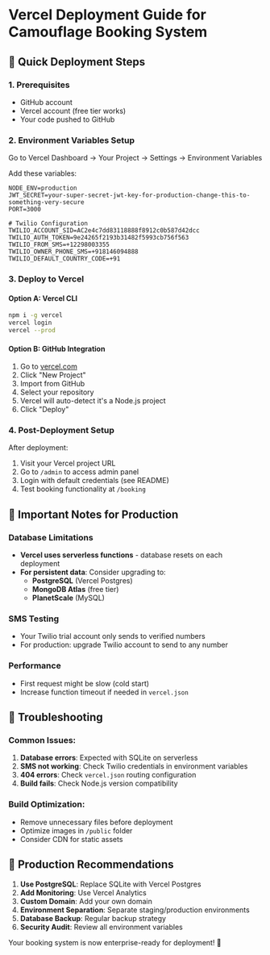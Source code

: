 # Vercel Deployment Guide for Camouflage Booking System

## 🚀 Quick Deployment Steps

### 1. Prerequisites
- GitHub account
- Vercel account (free tier works)
- Your code pushed to GitHub

### 2. Environment Variables Setup

Go to Vercel Dashboard → Your Project → Settings → Environment Variables

Add these variables:

```
NODE_ENV=production
JWT_SECRET=your-super-secret-jwt-key-for-production-change-this-to-something-very-secure
PORT=3000

# Twilio Configuration
TWILIO_ACCOUNT_SID=AC2e4c7dd83118888f8912c0b587d42dcc
TWILIO_AUTH_TOKEN=9e24265f2193b31482f5993cb756f563
TWILIO_FROM_SMS=+12298003355
TWILIO_OWNER_PHONE_SMS=+918146094888
TWILIO_DEFAULT_COUNTRY_CODE=+91
```

### 3. Deploy to Vercel

#### Option A: Vercel CLI
```bash
npm i -g vercel
vercel login
vercel --prod
```

#### Option B: GitHub Integration
1. Go to [vercel.com](https://vercel.com)
2. Click "New Project"
3. Import from GitHub
4. Select your repository
5. Vercel will auto-detect it's a Node.js project
6. Click "Deploy"

### 4. Post-Deployment Setup

After deployment:
1. Visit your Vercel project URL
2. Go to `/admin` to access admin panel
3. Login with default credentials (see README)
4. Test booking functionality at `/booking`

## 📱 Important Notes for Production

### Database Limitations
- **Vercel uses serverless functions** - database resets on each deployment
- **For persistent data**: Consider upgrading to:
  - **PostgreSQL** (Vercel Postgres)
  - **MongoDB Atlas** (free tier)
  - **PlanetScale** (MySQL)

### SMS Testing
- Your Twilio trial account only sends to verified numbers
- For production: upgrade Twilio account to send to any number

### Performance
- First request might be slow (cold start)
- Increase function timeout if needed in `vercel.json`

## 🔧 Troubleshooting

### Common Issues:

1. **Database errors**: Expected with SQLite on serverless
2. **SMS not working**: Check Twilio credentials in environment variables
3. **404 errors**: Check `vercel.json` routing configuration
4. **Build fails**: Check Node.js version compatibility

### Build Optimization:
- Remove unnecessary files before deployment
- Optimize images in `/public` folder
- Consider CDN for static assets

## 🎯 Production Recommendations

1. **Use PostgreSQL**: Replace SQLite with Vercel Postgres
2. **Add Monitoring**: Use Vercel Analytics
3. **Custom Domain**: Add your own domain
4. **Environment Separation**: Separate staging/production environments
5. **Database Backup**: Regular backup strategy
6. **Security Audit**: Review all environment variables

Your booking system is now enterprise-ready for deployment! 🎉